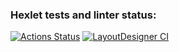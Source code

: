 ### Hexlet tests and linter status:

[![Actions Status](https://github.com/JS-NinjaNN/layout-designer-project-58/workflows/hexlet-check/badge.svg)](https://github.com/JS-NinjaNN/layout-designer-project-58/actions)
[![LayoutDesigner CI](https://github.com/JS-NinjaNN/layout-designer-project-58/actions/workflows/htmlcss.yml/badge.svg)](https://github.com/JS-NinjaNN/layout-designer-project-58/actions/workflows/htmlcss.yml)

